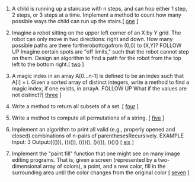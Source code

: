 1.  A child is running up a staircase with n steps, and can hop either 1 step, 2 steps, or 3 steps at a time. Implement a method to count how many possible ways the child can run up the stairs.[ [one][101] ]
2. Imagine a robot sitting on the upper left corner of an X by Y grid. The robot can only move in two directions: right and down. How many possible paths are there fortherobottogofrom (0,0) to (X,Y)?
FOLLOW UP
Imagine certain spots are "off limits," such that the robot cannot step on them. Design an algorithm to find a path for the robot from the top left to the bottom right.[ [two][102] ]
3. A magic index in an array A[0...n-1] is defined to be an index such that A[i] = i. Given a sorted array of distinct integers, write a method to find a magic index, if one exists, in arrayA.
FOLLOW UP
What if the values are not distinct?[ [three][103] ]
4. Write a method to return all subsets of a set. [ [four][104] ]
5. Write a method to compute all permutations of a string. [ [five][105] ]
6. Implement an algorithm to print all valid (e.g., properly opened and closed) combinations of n-pairs of parenthesesRecursively.
   EXAMPLE
   Input: 3
   Output:((())), (()()), (())(), ()(()), ()()() [ [six][106] ]

7. Implement the "paint fill" function that one might see on many image editing programs. That is, given a screen (represented by a two-dimensional array of colors), a point, and a new color, fill in the surrounding area until the color changes from the original color [ [seven][107] ]
 

[101]:https://github.com/inadram/CrackingCode/tree/master/src/main/ConceptsAndAlgorithms/RecursionAndDynamicProgramming/One
[102]:https://github.com/inadram/CrackingCode/tree/master/src/main/ConceptsAndAlgorithms/RecursionAndDynamicProgramming/Two
[103]:https://github.com/inadram/CrackingCode/tree/master/src/main/ConceptsAndAlgorithms/RecursionAndDynamicProgramming/Three
[104]:https://github.com/inadram/CrackingCode/tree/master/src/main/ConceptsAndAlgorithms/RecursionAndDynamicProgramming/Four
[105]:https://github.com/inadram/CrackingCode/tree/master/src/main/ConceptsAndAlgorithms/RecursionAndDynamicProgramming/Five
[106]:https://github.com/inadram/CrackingCode/tree/master/src/main/ConceptsAndAlgorithms/RecursionAndDynamicProgramming/Six
[107]:https://github.com/inadram/CrackingCode/tree/master/src/main/ConceptsAndAlgorithms/RecursionAndDynamicProgramming/Seven
